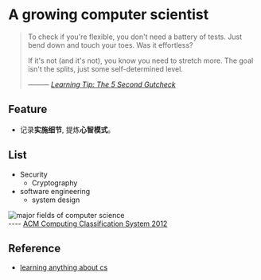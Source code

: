 # A growing computer scientist 


> To check if you're flexible, you don't need a battery of tests. Just bend down and touch your toes. Was it effortless?
>
> If it's not (and it's not), you know you need to stretch more. The goal isn't the splits, just some self-determined level. 
>
>  ——— *[Learning Tip: The 5 Second Gutcheck](https://betterexplained.com/articles/gutcheck/)*

## Feature 

- 记录**实施细节**, 提炼**心智模式**。

## List 

* Security 
	* Cryptography
* software engineering
	* system design 
	
![major fields of computer science](https://i.imgur.com/q8amTrs.png)	
---- [ACM Computing Classification System 2012](https://www.wikiwand.com/en/ACM_Computing_Classification_System#/Structure)
## Reference 
- [learning anything about cs](https://learn-anything.xyz/computer-science)